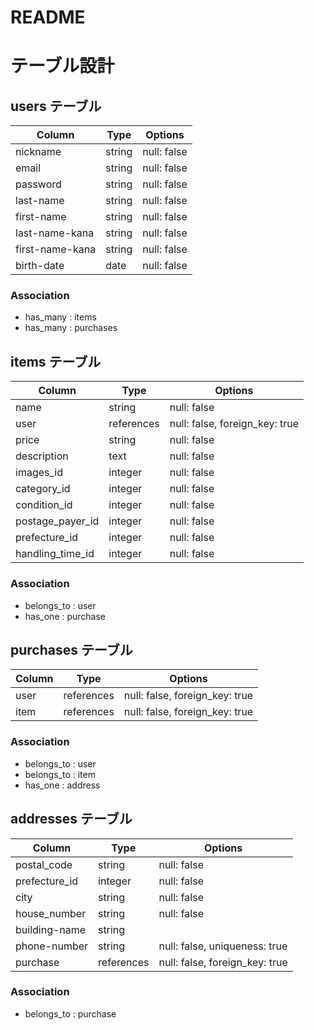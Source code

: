 # README

# テーブル設計

## users テーブル

| Column          | Type   | Options     |
| --------------- | ------ | ----------- |
| nickname        | string | null: false |
| email           | string | null: false |
| password        | string | null: false |
| last-name       | string | null: false |
| first-name      | string | null: false |
| last-name-kana  | string | null: false |
| first-name-kana | string | null: false |
| birth-date      | date   | null: false |

### Association

- has_many : items
- has_many : purchases

## items テーブル

| Column           | Type       | Options                        |
| ---------------  | ---------- | ------------------------------ |
| name             | string     | null: false                    |
| user             | references | null: false, foreign_key: true |
| price            | string     | null: false                    |
| description      | text       | null: false                    |
| images_id        | integer    | null: false                    |
| category_id      | integer    | null: false                    |
| condition_id     | integer    | null: false                    |
| postage_payer_id | integer    | null: false                    |
| prefecture_id    | integer    | null: false                    |
| handling_time_id | integer    | null: false                    |

### Association

- belongs_to : user
- has_one : purchase

## purchases テーブル

| Column        | Type       | Options                        |
| ------------- | ---------- | ------------------------------ |
| user          | references | null: false, foreign_key: true |
| item          | references | null: false, foreign_key: true |

### Association

- belongs_to : user
- belongs_to : item
- has_one : address

## addresses テーブル

| Column         | Type       | Options                        |
| -------------- | ---------- | ------------------------------ |
| postal_code    | string     | null: false                    |
| prefecture_id  | integer    | null: false                    |
| city           | string     | null: false                    |
| house_number   | string     | null: false                    |
| building-name  | string     |                                |
| phone-number   | string     | null: false, uniqueness: true  |
| purchase       | references | null: false, foreign_key: true |

### Association

- belongs_to : purchase